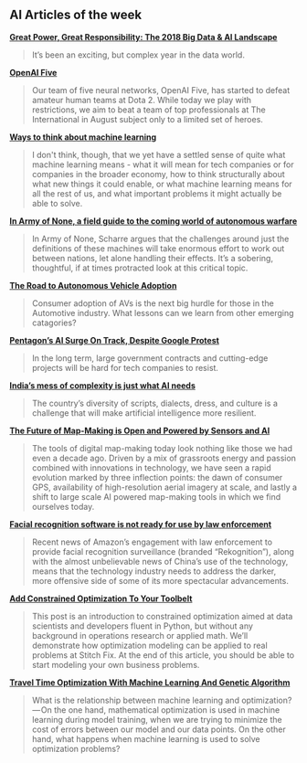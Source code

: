 ## AI Articles of the week

**[Great Power, Great Responsibility: The 2018 Big Data & AI Landscape](http://mattturck.com/bigdata2018/)**
> It’s been an exciting, but complex year in the data world.

**[OpenAI Five](https://blog.openai.com/openai-five/)**
> Our team of five neural networks, OpenAI Five, has started to defeat amateur human teams at Dota 2. While today we play with restrictions, we aim to beat a team of top professionals at The International in August subject only to a limited set of heroes.

**[Ways to think about machine learning](https://www.ben-evans.com/benedictevans/2018/06/22/ways-to-think-about-machine-learning-8nefy)**
> I don't think, though, that we yet have a settled sense of quite what machine learning means - what it will mean for tech companies or for companies in the broader economy, how to think structurally about what new things it could enable, or what machine learning means for all the rest of us, and what important problems it might actually be able to solve. 

**[In Army of None, a field guide to the coming world of autonomous warfare](https://techcrunch.com/2018/06/23/in-army-of-none-a-field-guide-to-the-coming-world-of-autonomous-warfare/)**
>  In Army of None, Scharre argues that the challenges around just the definitions of these machines will take enormous effort to work out between nations, let alone handling their effects. It’s a sobering, thoughtful, if at times protracted look at this critical topic.

**[The Road to Autonomous Vehicle Adoption](https://designmind.frogdesign.com/2018/06/road-autonomous-vehicle-adoption/)**
> Consumer adoption of AVs is the next big hurdle for those in the Automotive industry. What lessons can we learn from other emerging catagories?

**[Pentagon’s AI Surge On Track, Despite Google Protest](https://foreignpolicy.com/2018/06/29/google-protest-wont-stop-pentagons-a-i-revolution/)**
> In the long term, large government contracts and cutting-edge projects will be hard for tech companies to resist.

**[India’s mess of complexity is just what AI needs](https://www.technologyreview.com/s/611478/indias-mess-of-complexity-is-just-what-ai-needs/)**
> The country’s diversity of scripts, dialects, dress, and culture is a challenge that will make artificial intelligence more resilient.

**[The Future of Map-Making is Open and Powered by Sensors and AI](http://blog.improve-osm.org/en/2018/06/the-future-of-map-making-is-open-and-powered-by-sensors-and-ai/)**
> The tools of digital map-making today look nothing like those we had even a decade ago. Driven by a mix of grassroots energy and passion combined with innovations in technology, we have seen a rapid evolution marked by three inflection points: the dawn of consumer GPS, availability of high-resolution aerial imagery at scale, and lastly a shift to large scale AI powered map-making tools in which we find ourselves today.

**[Facial recognition software is not ready for use by law enforcement](https://techcrunch.com/2018/06/25/facial-recognition-software-is-not-ready-for-use-by-law-enforcement/)**
> Recent news of Amazon’s engagement with law enforcement to provide facial recognition surveillance (branded “Rekognition”), along with the almost unbelievable news of China’s use of the technology, means that the technology industry needs to address the darker, more offensive side of some of its more spectacular advancements.

**[Add Constrained Optimization To Your Toolbelt](https://multithreaded.stitchfix.com/blog/2018/06/21/constrained-optimization/)**
> This post is an introduction to constrained optimization aimed at data scientists and developers fluent in Python, but without any background in operations research or applied math. We’ll demonstrate how optimization modeling can be applied to real problems at Stitch Fix. At the end of this article, you should be able to start modeling your own business problems.

**[Travel Time Optimization With Machine Learning And Genetic Algorithm](https://towardsdatascience.com/travel-time-optimization-with-machine-learning-and-genetic-algorithm-71b40a3a4c2)**
> What is the relationship between machine learning and optimization? — On the one hand, mathematical optimization is used in machine learning during model training, when we are trying to minimize the cost of errors between our model and our data points. On the other hand, what happens when machine learning is used to solve optimization problems?
